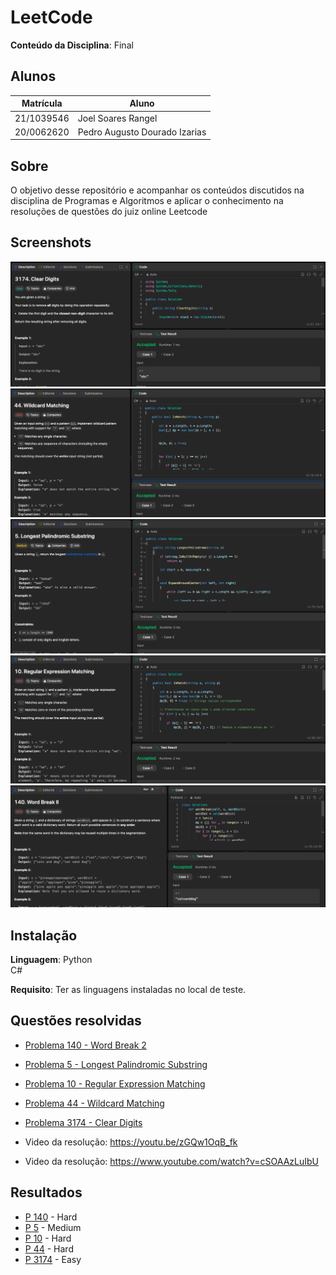 # LeetCode

**Conteúdo da Disciplina**: Final<br>

## Alunos
|Matrícula | Aluno |
| -- | -- |
| 21/1039546  |  Joel Soares Rangel |
| 20/0062620  |  Pedro Augusto Dourado Izarias |

## Sobre 
O objetivo desse repositório e acompanhar os conteúdos discutidos na disciplina de Programas e Algoritmos e aplicar o conhecimento na resoluções de questões
do juiz online Leetcode

## Screenshots
![Imagem 1](Assets/1.png)
![Imagem 2](Assets/2.png)
![Imagem 3](Assets/3.png)
![Imagem 4](Assets/4.png)
![Imagem 5](Assets/5.png)


## Instalação 
**Linguagem**: Python<br> C#<br>

**Requisito**: Ter as linguagens instaladas no local de teste.

## Questões resolvidas
- [Problema 140 - Word Break 2](https://leetcode.com/problems/word-break-ii/)
- [Problema 5 - Longest Palindromic Substring](https://leetcode.com/problems/longest-palindromic-substring/description/)
- [Problema 10 - Regular Expression Matching](https://leetcode.com/problems/regular-expression-matching/description/)
- [Problema 44 - Wildcard Matching](https://leetcode.com/problems/wildcard-matching/description/)
- [Problema 3174 - Clear Digits](https://leetcode.com/problems/clear-digits/description/?envType=daily-question&envId=2025-02-10)

- Video da resolução: https://youtu.be/zGQw1OqB_fk
- Video da resolução: https://www.youtube.com/watch?v=cSOAAzLuIbU

## Resultados
- [P 140](Problema_140/WordBreak2.py) - Hard
- [P 5](Problema_5/Program.cs) - Medium
- [P 10](Problema_10/Program.cs) - Hard
- [P 44](Problema_44/Program.cs) - Hard
- [P 3174](Problema_3174/Program.cs) - Easy



